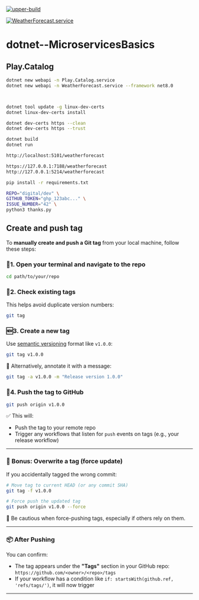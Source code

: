 [![upper-build](https://github.com/shipsolid/app.weatherforecast/actions/workflows/upper-build.yml/badge.svg?branch=main)](https://github.com/shipsolid/app.weatherforecast/actions/workflows/upper-build.yml)

[![WeatherForecast.service](https://github.com/shipsolid/app.weatherforecast/actions/workflows/WeatherForecast.service.yml/badge.svg?branch=main)](https://github.com/shipsolid/app.weatherforecast/actions/workflows/WeatherForecast.service.yml)

# dotnet--MicroservicesBasics

## Play.Catalog

```sh
dotnet new webapi -n Play.Catalog.service
dotnet new webapi -n WeatherForecast.service --framework net8.0



dotnet tool update -g linux-dev-certs
dotnet linux-dev-certs install

dotnet dev-certs https --clean
dotnet dev-certs https --trust

dotnet build
dotnet run

http://localhost:5101/weatherforecast

https://127.0.0.1:7188/weatherforecast
http://127.0.0.1:5214/weatherforecast
```

```sh
pip install -r requirements.txt

REPO="digital/dev" \
GITHUB_TOKEN="ghp_123abc..." \
ISSUE_NUMBER="42" \
python3 thanks.py
```

## Create and push tag

To **manually create and push a Git tag** from your local machine, follow these steps:

### 📍1. Open your terminal and navigate to the repo

```bash
cd path/to/your/repo
```

### 🧾2. Check existing tags

This helps avoid duplicate version numbers:

```bash
git tag
```

### 🆕3. Create a new tag

Use [semantic versioning](https://semver.org/) format like `v1.0.0`:

```bash
git tag v1.0.0
```

🔁 Alternatively, annotate it with a message:

```bash
git tag -a v1.0.0 -m "Release version 1.0.0"
```

### 🚀4. Push the tag to GitHub

```bash
git push origin v1.0.0
```

✅ This will:

* Push the tag to your remote repo
* Trigger any workflows that listen for `push` events on tags (e.g., your release workflow)

---

### 🔄 Bonus: Overwrite a tag (force update)

If you accidentally tagged the wrong commit:

```bash
# Move tag to current HEAD (or any commit SHA)
git tag -f v1.0.0

# Force push the updated tag
git push origin v1.0.0 --force
```

🛑 Be cautious when force-pushing tags, especially if others rely on them.

---

### 📦 After Pushing

You can confirm:

* The tag appears under the **"Tags"** section in your GitHub repo: `https://github.com/<owner>/<repo>/tags`
* If your workflow has a condition like `if: startsWith(github.ref, 'refs/tags/')`, it will now trigger

---
